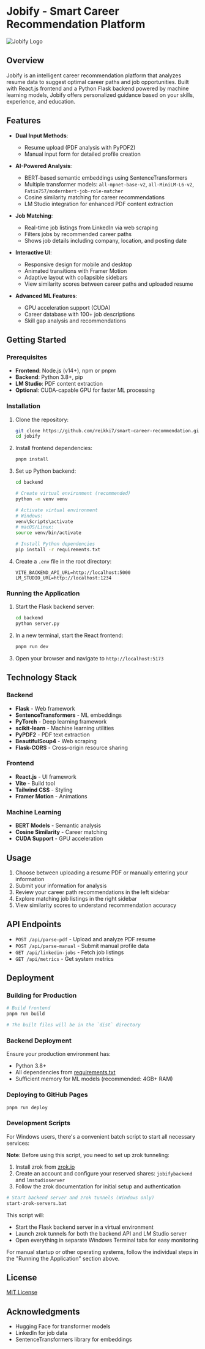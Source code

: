 # Jobify - Smart Career Recommendation Platform

![Jobify Logo](/public/webIcon.png)

## Overview

Jobify is an intelligent career recommendation platform that analyzes resume data to suggest optimal career paths and job opportunities. Built with React.js frontend and a Python Flask backend powered by machine learning models, Jobify offers personalized guidance based on your skills, experience, and education.

## Features

- **Dual Input Methods**:

  - Resume upload (PDF analysis with PyPDF2)
  - Manual input form for detailed profile creation

- **AI-Powered Analysis**:

  - BERT-based semantic embeddings using SentenceTransformers
  - Multiple transformer models: `all-mpnet-base-v2`, `all-MiniLM-L6-v2`, `Fatin757/modernbert-job-role-matcher`
  - Cosine similarity matching for career recommendations
  - LM Studio integration for enhanced PDF content extraction

- **Job Matching**:

  - Real-time job listings from LinkedIn via web scraping
  - Filters jobs by recommended career paths
  - Shows job details including company, location, and posting date

- **Interactive UI**:

  - Responsive design for mobile and desktop
  - Animated transitions with Framer Motion
  - Adaptive layout with collapsible sidebars
  - View similarity scores between career paths and uploaded resume

- **Advanced ML Features**:
  - GPU acceleration support (CUDA)
  - Career database with 100+ job descriptions
  - Skill gap analysis and recommendations

## Getting Started

### Prerequisites

- **Frontend**: Node.js (v14+), npm or pnpm
- **Backend**: Python 3.8+, pip
- **LM Studio**: PDF content extraction
- **Optional**: CUDA-capable GPU for faster ML processing

### Installation

1. Clone the repository:

   ```bash
   git clone https://github.com/reikki7/smart-career-recommendation.git
   cd jobify
   ```

2. Install frontend dependencies:

   ```bash
   pnpm install
   ```

3. Set up Python backend:

   ```bash
   cd backend

   # Create virtual environment (recommended)
   python -m venv venv

   # Activate virtual environment
   # Windows:
   venv\Scripts\activate
   # macOS/Linux:
   source venv/bin/activate

   # Install Python dependencies
   pip install -r requirements.txt
   ```

4. Create a `.env` file in the root directory:
   ```env
   VITE_BACKEND_API_URL=http://localhost:5000
   LM_STUDIO_URL=http://localhost:1234
   ```

### Running the Application

1. Start the Flask backend server:

   ```bash
   cd backend
   python server.py
   ```

2. In a new terminal, start the React frontend:

   ```bash
   pnpm run dev
   ```

3. Open your browser and navigate to `http://localhost:5173`

## Technology Stack

### Backend

- **Flask** - Web framework
- **SentenceTransformers** - ML embeddings
- **PyTorch** - Deep learning framework
- **scikit-learn** - Machine learning utilities
- **PyPDF2** - PDF text extraction
- **BeautifulSoup4** - Web scraping
- **Flask-CORS** - Cross-origin resource sharing

### Frontend

- **React.js** - UI framework
- **Vite** - Build tool
- **Tailwind CSS** - Styling
- **Framer Motion** - Animations

### Machine Learning

- **BERT Models** - Semantic analysis
- **Cosine Similarity** - Career matching
- **CUDA Support** - GPU acceleration

## Usage

1. Choose between uploading a resume PDF or manually entering your information
2. Submit your information for analysis
3. Review your career path recommendations in the left sidebar
4. Explore matching job listings in the right sidebar
5. View similarity scores to understand recommendation accuracy

## API Endpoints

- `POST /api/parse-pdf` - Upload and analyze PDF resume
- `POST /api/parse-manual` - Submit manual profile data
- `GET /api/linkedin-jobs` - Fetch job listings
- `GET /api/metrics` - Get system metrics

## Deployment

### Building for Production

```bash
# Build frontend
pnpm run build

# The built files will be in the `dist` directory
```

### Backend Deployment

Ensure your production environment has:

- Python 3.8+
- All dependencies from [requirements.txt](backend/requirements.txt)
- Sufficient memory for ML models (recommended: 4GB+ RAM)

### Deploying to GitHub Pages

```bash
pnpm run deploy
```

### Development Scripts

For Windows users, there's a convenient batch script to start all necessary services:

**Note**: Before using this script, you need to set up zrok tunneling:

1. Install zrok from [zrok.io](https://zrok.io)
2. Create an account and configure your reserved shares: `jobifybackend` and `lmstudioserver`
3. Follow the zrok documentation for initial setup and authentication

```bash
# Start backend server and zrok tunnels (Windows only)
start-zrok-servers.bat
```

This script will:

- Start the Flask backend server in a virtual environment
- Launch zrok tunnels for both the backend API and LM Studio server
- Open everything in separate Windows Terminal tabs for easy monitoring

For manual startup or other operating systems, follow the individual steps in the "Running the Application" section above.

## License

[MIT License](LICENSE)

## Acknowledgments

- Hugging Face for transformer models
- LinkedIn for job data
- SentenceTransformers library for embeddings
